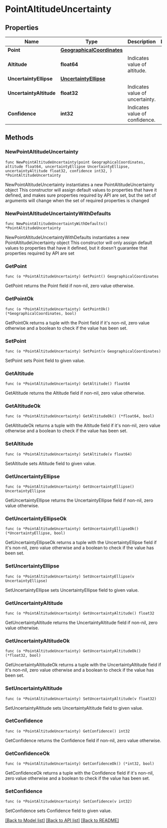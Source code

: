 # PointAltitudeUncertainty

## Properties

Name | Type | Description | Notes
------------ | ------------- | ------------- | -------------
**Point** | [**GeographicalCoordinates**](GeographicalCoordinates.md) |  | 
**Altitude** | **float64** | Indicates value of altitude. | 
**UncertaintyEllipse** | [**UncertaintyEllipse**](UncertaintyEllipse.md) |  | 
**UncertaintyAltitude** | **float32** | Indicates value of uncertainty. | 
**Confidence** | **int32** | Indicates value of confidence. | 

## Methods

### NewPointAltitudeUncertainty

`func NewPointAltitudeUncertainty(point GeographicalCoordinates, altitude float64, uncertaintyEllipse UncertaintyEllipse, uncertaintyAltitude float32, confidence int32, ) *PointAltitudeUncertainty`

NewPointAltitudeUncertainty instantiates a new PointAltitudeUncertainty object
This constructor will assign default values to properties that have it defined,
and makes sure properties required by API are set, but the set of arguments
will change when the set of required properties is changed

### NewPointAltitudeUncertaintyWithDefaults

`func NewPointAltitudeUncertaintyWithDefaults() *PointAltitudeUncertainty`

NewPointAltitudeUncertaintyWithDefaults instantiates a new PointAltitudeUncertainty object
This constructor will only assign default values to properties that have it defined,
but it doesn't guarantee that properties required by API are set

### GetPoint

`func (o *PointAltitudeUncertainty) GetPoint() GeographicalCoordinates`

GetPoint returns the Point field if non-nil, zero value otherwise.

### GetPointOk

`func (o *PointAltitudeUncertainty) GetPointOk() (*GeographicalCoordinates, bool)`

GetPointOk returns a tuple with the Point field if it's non-nil, zero value otherwise
and a boolean to check if the value has been set.

### SetPoint

`func (o *PointAltitudeUncertainty) SetPoint(v GeographicalCoordinates)`

SetPoint sets Point field to given value.


### GetAltitude

`func (o *PointAltitudeUncertainty) GetAltitude() float64`

GetAltitude returns the Altitude field if non-nil, zero value otherwise.

### GetAltitudeOk

`func (o *PointAltitudeUncertainty) GetAltitudeOk() (*float64, bool)`

GetAltitudeOk returns a tuple with the Altitude field if it's non-nil, zero value otherwise
and a boolean to check if the value has been set.

### SetAltitude

`func (o *PointAltitudeUncertainty) SetAltitude(v float64)`

SetAltitude sets Altitude field to given value.


### GetUncertaintyEllipse

`func (o *PointAltitudeUncertainty) GetUncertaintyEllipse() UncertaintyEllipse`

GetUncertaintyEllipse returns the UncertaintyEllipse field if non-nil, zero value otherwise.

### GetUncertaintyEllipseOk

`func (o *PointAltitudeUncertainty) GetUncertaintyEllipseOk() (*UncertaintyEllipse, bool)`

GetUncertaintyEllipseOk returns a tuple with the UncertaintyEllipse field if it's non-nil, zero value otherwise
and a boolean to check if the value has been set.

### SetUncertaintyEllipse

`func (o *PointAltitudeUncertainty) SetUncertaintyEllipse(v UncertaintyEllipse)`

SetUncertaintyEllipse sets UncertaintyEllipse field to given value.


### GetUncertaintyAltitude

`func (o *PointAltitudeUncertainty) GetUncertaintyAltitude() float32`

GetUncertaintyAltitude returns the UncertaintyAltitude field if non-nil, zero value otherwise.

### GetUncertaintyAltitudeOk

`func (o *PointAltitudeUncertainty) GetUncertaintyAltitudeOk() (*float32, bool)`

GetUncertaintyAltitudeOk returns a tuple with the UncertaintyAltitude field if it's non-nil, zero value otherwise
and a boolean to check if the value has been set.

### SetUncertaintyAltitude

`func (o *PointAltitudeUncertainty) SetUncertaintyAltitude(v float32)`

SetUncertaintyAltitude sets UncertaintyAltitude field to given value.


### GetConfidence

`func (o *PointAltitudeUncertainty) GetConfidence() int32`

GetConfidence returns the Confidence field if non-nil, zero value otherwise.

### GetConfidenceOk

`func (o *PointAltitudeUncertainty) GetConfidenceOk() (*int32, bool)`

GetConfidenceOk returns a tuple with the Confidence field if it's non-nil, zero value otherwise
and a boolean to check if the value has been set.

### SetConfidence

`func (o *PointAltitudeUncertainty) SetConfidence(v int32)`

SetConfidence sets Confidence field to given value.



[[Back to Model list]](../README.md#documentation-for-models) [[Back to API list]](../README.md#documentation-for-api-endpoints) [[Back to README]](../README.md)


